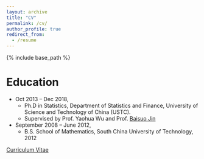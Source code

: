 ```yaml
---
layout: archive
title: "CV"
permalink: /cv/
author_profile: true
redirect_from:
  - /resume
---
```


{% include base_path %}

Education
======
* Oct 2013 – Dec 2018, 
  * Ph.D in Statistics, Department of Statistics and Finance, University of Science and Technology of China (USTC).
  * Supervised by Prof. Yaohua Wu and Prof. [Baisuo Jin](http://staff.ustc.edu.cn/~jbs)
* September 2008 – June 2012,
  * B.S. School of Mathematics, South China University of Technology, 2012

[Curriculum Vitae](https://liygCR.github.io/CV/LiYaguang_CV.pdf)
